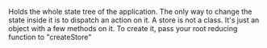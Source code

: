 Holds the whole state tree of the application. The only way to change the state inside it is to dispatch an action on it. A store is not a class. It's just an object with a few methods on it. To create it, pass your root reducing function to "createStore"